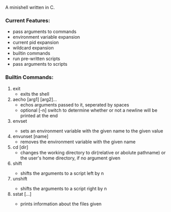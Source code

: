A minishell written in C.

### Current Features:

* pass arguments to commands
* environment variable expansion
* current pid expansion
* wildcard expansion
* builtin commands
* run pre-written scripts
* pass arguments to scripts

### Builtin Commands:
1. exit
	* exits the shell
2. aecho [arg1] [arg2]...
	* echos arguments passed to it, seperated by spaces
	* optional [-n] switch to determine whether or not a newline will be printed at the end
3. envset <name> <value>
	* sets an environment variable with the given name to the given value
4. envunset [name]
	* removes the environment variable with the given name
5. cd [dir]
	* changes the working directory to dir(relative or abolute pathname) or the user's home directory, if no argument given
6. shift <n>
	* shifts the arguments to a script left by n
7. unshift <n>
	* shifts the arguments to a script right by n
8. sstat <file> [<file>...]
    * prints information about the files given
